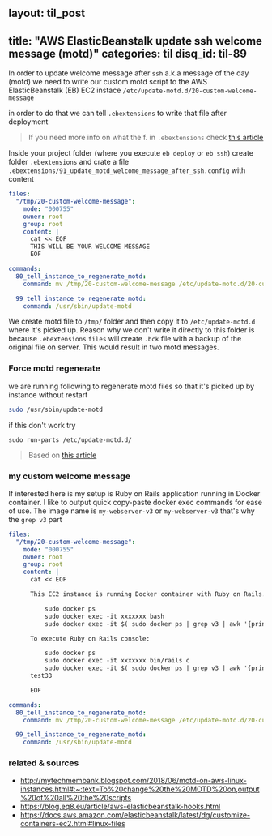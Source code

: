 layout: til_post
---
title:  "AWS ElasticBeanstalk update ssh welcome message (motd)"
categories: til
disq_id: til-89
---


In order to update welcome message after `ssh` a.k.a message of the day (motd) we need to write our custom
motd script to the AWS ElasticBeanstalk (EB) EC2 instace `/etc/update-motd.d/20-custom-welcome-message`

in order to do that we can tell `.ebextensions` to write that file after
deployment

> If you need more info on what the f. in `.ebextensions`  check [this article](https://blog.eq8.eu/article/aws-elasticbeanstalk-hooks.html)


Inside  your project folder (where you execute `eb deploy` or `eb ssh`) create folder `.ebextensions` and crate a file
`.ebextensions/91_update_motd_welcome_message_after_ssh.config` with content

```yaml
files:
  "/tmp/20-custom-welcome-message":
    mode: "000755"
    owner: root
    group: root
    content: |
      cat << EOF
      THIS WILL BE YOUR WELCOME MESSAGE
      EOF

commands:
  80_tell_instance_to_regenerate_motd:
    command: mv /tmp/20-custom-welcome-message /etc/update-motd.d/20-custom-welcome-message

  99_tell_instance_to_regenerate_motd:
    command: /usr/sbin/update-motd
```


We create motd file to `/tmp/` folder and then copy it to `/etc/update-motd.d` where it's picked up. Reason why we don't write it directly to this folder is because
`.ebextensions` `files` will create `.bck` file with a backup of the
original file on server. This would result in two motd messages.


### Force motd regenerate

we are running following to regenerate motd files so that it's picked up
by instance without restart

```bash
sudo /usr/sbin/update-motd
```


if this don't work try


```
sudo run-parts /etc/update-motd.d/
```

> Based on [this article](http://mytechmembank.blogspot.com/2018/06/motd-on-aws-linux-instances.html#:~:text=To%20change%20the%20MOTD%20on,output%20of%20all%20the%20scripts)

### my custom welcome message

If interested here is  my setup is Ruby on Rails application running in Docker container.
I like to output quick copy-paste docker exec commands for ease of use.
The image name is `my-webserver-v3` or `my-webserver-v3` that's why the
`grep v3` part

```yaml
files:
  "/tmp/20-custom-welcome-message":
    mode: "000755"
    owner: root
    group: root
    content: |
      cat << EOF

      This EC2 instance is running Docker container with Ruby on Rails. To access the container:

          sudo docker ps
          sudo docker exec -it xxxxxxx bash
          sudo docker exec -it $( sudo docker ps | grep v3 | awk '{print $1;}' | tail -n 1) bash

      To execute Ruby on Rails console:

          sudo docker ps
          sudo docker exec -it xxxxxxx bin/rails c
          sudo docker exec -it $( sudo docker ps | grep v3 | awk '{print $1;}' | tail -n 1) bin/rails c
      test33

      EOF

commands:
  80_tell_instance_to_regenerate_motd:
    command: mv /tmp/20-custom-welcome-message /etc/update-motd.d/20-custom-welcome-message

  99_tell_instance_to_regenerate_motd:
    command: /usr/sbin/update-motd
```


### related & sources

* <http://mytechmembank.blogspot.com/2018/06/motd-on-aws-linux-instances.html#:~:text=To%20change%20the%20MOTD%20on,output%20of%20all%20the%20scripts>
* <https://blog.eq8.eu/article/aws-elasticbeanstalk-hooks.html>
* <https://docs.aws.amazon.com/elasticbeanstalk/latest/dg/customize-containers-ec2.html#linux-files>



